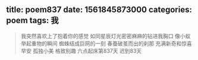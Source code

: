 title: poem837
date: 1561845873000
categories: poem
tags: 我
---
> 我突然喜欢上了抱着你的感觉
如同星辰灯光密密麻麻的钻进我胸口
像小蚁举起重物的瞬间
蜘蛛结成巨网的一刻
春蚕破茧而出的刹那
充满新奇和惊喜
早安
孤独小美
格致别趣
六点起床第837天 迟到83天